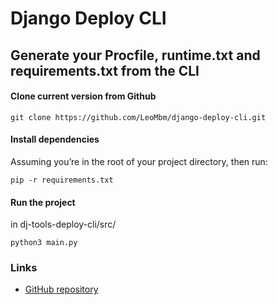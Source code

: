 # Django Deploy CLI
## Generate your Procfile, runtime.txt and requirements.txt from the CLI


#### Clone current version from Github
```
git clone https://github.com/LeoMbm/django-deploy-cli.git
```
#### Install dependencies
Assuming you’re in the root of your project directory, then run:
```
pip -r requirements.txt
```
#### Run the project
in dj-tools-deploy-cli/src/
```
python3 main.py
```

### Links
* [GitHub repository](https://github.com/LeoMbm/django-deploy-cli)
